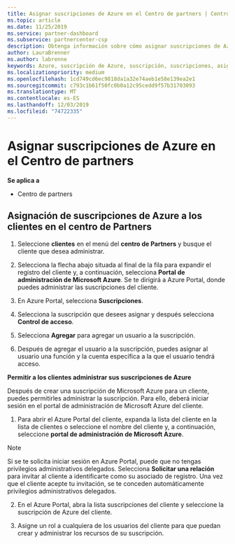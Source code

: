 ```yaml
---
title: Asignar suscripciones de Azure en el Centro de partners | Centro de partners
ms.topic: article
ms.date: 11/25/2019
ms.service: partner-dashboard
ms.subservice: partnercenter-csp
description: Obtenga información sobre cómo asignar suscripciones de Azure a sus clientes en el centro de Partners y cómo permitir a los clientes administrar sus propias suscripciones.
author: LauraBrenner
ms.author: labrenne
keywords: Azure, suscripción de Azure, suscripción, suscripciones, asignar suscripción, administrar suscripción de azure
ms.localizationpriority: medium
ms.openlocfilehash: 1cd749cd6ec9818da1a32e74aeb1e58e139ea2e1
ms.sourcegitcommit: c793c1b61f50fc0b0a12c95cedd9f57b31703093
ms.translationtype: MT
ms.contentlocale: es-ES
ms.lasthandoff: 12/03/2019
ms.locfileid: "74722335"
---
```

# <a name="assign-azure-subscriptions-in-partner-center"></a>Asignar suscripciones de Azure en el Centro de partners

**Se aplica a**

- Centro de partners

## <a name="assign-azure-subscriptions-to-your-customers-in-partner-center"></a>Asignación de suscripciones de Azure a los clientes en el centro de Partners

1. Seleccione **clientes** en el menú del **centro de Partners** y busque el cliente que desea administrar.

2. Selecciona la flecha abajo situada al final de la fila para expandir el registro del cliente y, a continuación, selecciona **Portal de administración de Microsoft Azure**. Se te dirigirá a Azure Portal, donde puedes administrar las suscripciones del cliente.

3. En Azure Portal, selecciona **Suscripciones**.

4. Selecciona la suscripción que desees asignar y después selecciona **Control de acceso**.

5. Selecciona **Agregar** para agregar un usuario a la suscripción. 

6. Después de agregar el usuario a la suscripción, puedes asignar al usuario una función y la cuenta específica a la que el usuario tendrá acceso.

**Permitir a los clientes administrar sus suscripciones de Azure**

Después de crear una suscripción de Microsoft Azure para un cliente, puedes permitirles administrar la suscripción. Para ello, deberá iniciar sesión en el portal de administración de Microsoft Azure del cliente. 

1. Para abrir el Azure Portal del cliente, expanda la lista del cliente en la lista de clientes o seleccione el nombre del cliente y, a continuación, seleccione **portal de administración de Microsoft Azure**.
    
> [!NOTE]  
> Si se te solicita iniciar sesión en Azure Portal, puede que no tengas privilegios administrativos delegados. Selecciona **Solicitar una relación** para invitar al cliente a identificarte como su asociado de registro. Una vez que el cliente acepte tu invitación, se te conceden automáticamente privilegios administrativos delegados. 

2. En el Azure Portal, abra la lista suscripciones del cliente y seleccione la suscripción de Azure del cliente.

3. Asigne un rol a cualquiera de los usuarios del cliente para que puedan crear y administrar los recursos de su suscripción.


